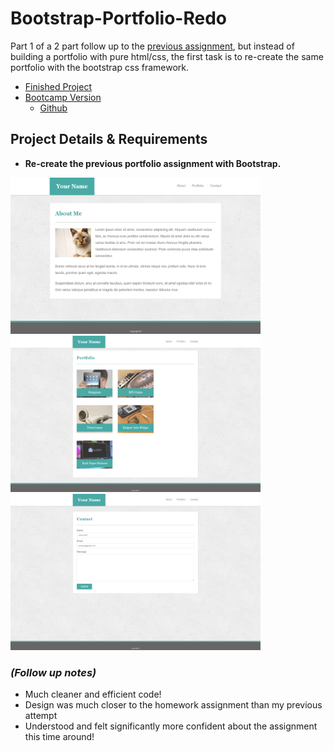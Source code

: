 # Bootstrap-Portfolio-Redo
<p>Part 1 of a 2 part follow up to the <a href="https://github.com/bksaechao/Basic-Portfolio-Redo">previous assignment</a>, but instead of building a portfolio with pure html/css, the first task is to re-create the same portfolio with the bootstrap css framework.</p>
<ul>
  <li>
    <a href="https://bksaechao.github.io/Bootstrap-Portfolio-Redo/">Finished Project</a>
  </li>
  <li>
    <a href="https://bksaechao.github.io/Bootstrap-Portfolio/">Bootcamp Version</a>
    <ul>
      <li>
        <a href="https://github.com/bksaechao/Bootstrap-Portfolio">Github</a>
      </li>
    </ul>
  </li>
 </ul>

## Project Details & Requirements
<ul>
<li>
<strong>Re-create the previous portfolio assignment with Bootstrap.</strong>
</li>
</ul>

<p float="left">
<img src="images/portfolio-about-me.png" height="250" width="400" alt="portfolio">
<img src="images/portfolio-gallery.png" height="250" width="400" alt="projects">
<img src="images/portfolio-contact.png" height="250" width="400" alt="contact">
</p>

### *(Follow up notes)*
<ul>
  <li>
    Much cleaner and efficient code!
  </li>
  <li>
    Design was much closer to the homework assignment than my previous attempt
  </li>
  <li>
    Understood and felt significantly more confident about the assignment this time around!
  </li>
</ul>
